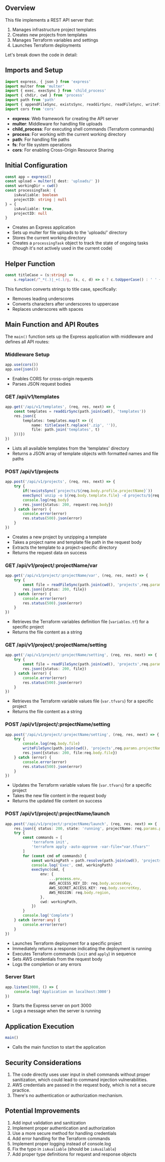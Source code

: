 ## Overview

This file implements a REST API server that:
1. Manages infrastructure project templates
2. Creates new projects from templates
3. Manages Terraform variables and settings
4. Launches Terraform deployments

Let's break down the code in detail:

## Imports and Setup

```typescript
import express, { json } from 'express'
import multer from 'multer'
import { exec, execSync } from 'child_process'
import { chdir, cwd } from 'process'
import path from 'path'
import { appendFileSync, existsSync, readdirSync, readFileSync, writeFileSync } from 'fs'
import cors from 'cors'
```

- **express**: Web framework for creating the API server
- **multer**: Middleware for handling file uploads
- **child_process**: For executing shell commands (Terraform commands)
- **process**: For working with the current working directory
- **path**: For handling file paths
- **fs**: For file system operations
- **cors**: For enabling Cross-Origin Resource Sharing

## Initial Configuration

```typescript
const app = express()
const upload = multer({ dest: 'uploads/' })
const workingDir = cwd()
const processingTask: {
    isAvaliable: boolean
    projectID: string | null
} = {
    isAvaliable: true,
    projectID: null
}
```

- Creates an Express application
- Sets up multer for file uploads to the 'uploads/' directory
- Stores the current working directory
- Creates a `processingTask` object to track the state of ongoing tasks (though it's not actively used in the current code)

## Helper Function

```typescript
const titleCase = (s:string) =>
    s.replace(/^_*(.)|_+(.)/g, (s, c, d) => c ? c.toUpperCase() : ' ' + d.toUpperCase())
```

This function converts strings to title case, specifically:
- Removes leading underscores
- Converts characters after underscores to uppercase
- Replaces underscores with spaces

## Main Function and API Routes

The `main()` function sets up the Express application with middleware and defines all API routes:

### Middleware Setup

```typescript
app.use(cors())
app.use(json())
```

- Enables CORS for cross-origin requests
- Parses JSON request bodies

### GET /api/v1/templates

```typescript
app.get('/api/v1/templates', (req, res, next) => {
    const templates = readdirSync(path.join(cwd(), 'templates'))
    res.json({
        templates: templates.map(t => ({
            name: titleCase(t.replace('.zip', '')),
            file: path.join('templates', t)
    }))})
})
```

- Lists all available templates from the 'templates' directory
- Returns a JSON array of template objects with formatted names and file paths

### POST /api/v1/projects

```typescript
app.post('/api/v1/projects', (req, res, next) => {
    try {
        if(!existsSync(`projects/${req.body.profile.projectName}`))
        execSync(`unzip -o ${req.body.template.file} -d projects/${req.body.profile.projectName}`)
        console.log(req.body)
        res.json({status: 200, request:req.body})
    } catch (error) {
        console.error(error)
        res.status(500).json(error)
    }
})
```

- Creates a new project by unzipping a template
- Takes a project name and template file path in the request body
- Extracts the template to a project-specific directory
- Returns the request data on success

### GET /api/v1/project/:projectName/var

```typescript
app.get('/api/v1/project/:projectName/var', (req, res, next) => {
    try {
        const file = readFileSync(path.join(cwd(), 'projects',req.params.projectName, 'variables.tf'), 'utf8')
        res.json({status: 200, file})
    } catch (error) {
        console.error(error)
        res.status(500).json(error)
    }
})
```

- Retrieves the Terraform variables definition file (`variables.tf`) for a specific project
- Returns the file content as a string

### GET /api/v1/project/:projectName/setting

```typescript
app.get('/api/v1/project/:projectName/setting', (req, res, next) => {
    try {
        const file = readFileSync(path.join(cwd(), 'projects',req.params.projectName, 'var.tfvars'), 'utf8')
        res.json({status: 200, file})
    } catch (error) {
        console.error(error)
        res.status(500).json(error)
    }
})
```

- Retrieves the Terraform variable values file (`var.tfvars`) for a specific project
- Returns the file content as a string

### POST /api/v1/project/:projectName/setting

```typescript
app.post('/api/v1/project/:projectName/setting', (req, res, next) => {
    try {
        console.log(req.body.file)
        writeFileSync(path.join(cwd(), 'projects',req.params.projectName, 'var.tfvars'), req.body.file)
        res.json({status: 200, file:req.body.file})
    } catch (error) {
        console.error(error)
        res.status(500).json(error)
    }
})
```

- Updates the Terraform variable values file (`var.tfvars`) for a specific project
- Takes the new file content in the request body
- Returns the updated file content on success

### POST /api/v1/project/:projectName/launch

```typescript
app.post('/api/v1/project/:projectName/launch', (req, res, next) => {
    res.json({ status: 200, state: 'running', projectName: req.params.projectName })
    try {
        const commands = [
            'terraform init',
            'terraform apply -auto-approve -var-file="var.tfvars"'
        ]
        for (const cmd of commands) {
            const workingPath = path.resolve(path.join(cwd(), 'projects', req.params.projectName))
            console.log('Exec', cmd, workingPath)
            execSync(cmd, {
                env: {
                    ...process.env,
                    AWS_ACCESS_KEY_ID: req.body.accessKey,
                    AWS_SECRET_ACCESS_KEY: req.body.secretKey,
                    AWS_REGION: req.body.region,
                },
                cwd: workingPath,
            })
        }
        console.log('Complete')
    } catch (error:any) {
        console.error(error)
    }
})
```

- Launches Terraform deployment for a specific project
- Immediately returns a response indicating the deployment is running
- Executes Terraform commands (`init` and `apply`) in sequence
- Sets AWS credentials from the request body
- Logs the completion or any errors

### Server Start

```typescript
app.listen(3000, () => {
    console.log('Application on localhost:3000')
})
```

- Starts the Express server on port 3000
- Logs a message when the server is running

## Application Execution

```typescript
main()
```

- Calls the main function to start the application

## Security Considerations

1. The code directly uses user input in shell commands without proper sanitization, which could lead to command injection vulnerabilities.
2. AWS credentials are passed in the request body, which is not a secure practice.
3. There's no authentication or authorization mechanism.

## Potential Improvements

1. Add input validation and sanitization
2. Implement proper authentication and authorization
3. Use a more secure method for handling credentials
4. Add error handling for the Terraform commands
5. Implement proper logging instead of console.log
6. Fix the typo in `isAvaliable` (should be `isAvailable`)
7. Add proper type definitions for request and response objects

